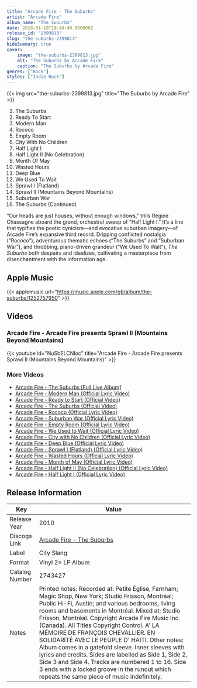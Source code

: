 ```yaml
---
title: "Arcade Fire - The Suburbs"
artist: "Arcade Fire"
album_name: "The Suburbs"
date: 2018-01-18T19:48:40.000000Z
release_id: "2399813"
slug: "the-suburbs-2399813"
hideSummary: true
cover:
    image: "the-suburbs-2399813.jpg"
    alt: "The Suburbs by Arcade Fire"
    caption: "The Suburbs by Arcade Fire"
genres: ["Rock"]
styles: ["Indie Rock"]
---
```


{{< img src="the-suburbs-2399813.jpg" title="The Suburbs by Arcade Fire" >}}

<!-- section break -->

1. The Suburbs
2. Ready To Start
3. Modern Man
4. Rococo
5. Empty Room
6. City With No Children
7. Half Light I
8. Half Light II (No Celebration)
9. Month Of May
10. Wasted Hours
11. Deep Blue
12. We Used To Wait
13. Sprawl I (Flatland)
14. Sprawl II (Mountains Beyond Mountains)
15. Suburban War
16. The Suburbs (Continued)

<!-- section break -->


“Our heads are just houses, without enough windows,” trills Régine Chassagne aboard the grand, orchestral sweep of “Half Light I.” It’s a line that typifies the poetic cynicism—and evocative suburban imagery—of Arcade Fire’s expansive third record. Dripping conflicted nostalgia (“Rococo”), adventurous thematic echoes (“The Suburbs” and “Suburban War”), and throbbing, piano-driven grandeur (“We Used To Wait”), <i>The Suburbs</i> both despairs and idealizes, cultivating a masterpiece from disenchantment with the information age.



## Apple Music
{{< applemusic url="https://music.apple.com/gb/album/the-suburbs/1252757950" >}}





## Videos
### Arcade Fire - Arcade Fire presents Sprawl II (Mountains Beyond Mountains)
{{< youtube id="NuSbELCNloc" title="Arcade Fire - Arcade Fire presents Sprawl II (Mountains Beyond Mountains)" >}}<br>

### More Videos

- [Arcade Fire - The Suburbs [Full Live Album]](https://www.youtube.com/watch?v=B1Bt0UiIN5o)
- [Arcade Fire - Modern Man (Official Lyric Video)](https://www.youtube.com/watch?v=P_0PhRlfjas)
- [Arcade Fire - Ready to Start (Official Video)](https://www.youtube.com/watch?v=9oI27uSzxNQ)
- [Arcade Fire - The Suburbs (Official Video)](https://www.youtube.com/watch?v=5Euj9f3gdyM)
- [Arcade Fire - Rococo (Official Lyric Video)](https://www.youtube.com/watch?v=ly65sLPIKVw)
- [Arcade Fire - Suburban War (Official Lyric Video)](https://www.youtube.com/watch?v=KpWqfrX9908)
- [Arcade Fire - Empty Room (Official Lyric Video)](https://www.youtube.com/watch?v=qutEvlHaCHE)
- [Arcade Fire - We Used to Wait (Official Lyric Video)](https://www.youtube.com/watch?v=xQuUN1HGa0c)
- [Arcade Fire - City with No Children (Official Lyric Video)](https://www.youtube.com/watch?v=MkgcAmT5Io0)
- [Arcade Fire - Deep Blue (Official Lyric Video)](https://www.youtube.com/watch?v=-lueG-ZACyA)
- [Arcade Fire - Sprawl I (Flatland) (Official Lyric Video)](https://www.youtube.com/watch?v=OQlpJ-ZgEH4)
- [Arcade Fire - Wasted Hours (Official Lyric Video)](https://www.youtube.com/watch?v=OI0IKf_VXYk)
- [Arcade Fire - Month of May (Official Lyric Video)](https://www.youtube.com/watch?v=eNINCykhR3I)
- [Arcade Fire - Half Light II (No Celebration) (Official Lyric Video)](https://www.youtube.com/watch?v=tGVFjGjeyQM)
- [Arcade Fire - Half Light I (Official Lyric Video)](https://www.youtube.com/watch?v=qrwCeUqB8CU)


## Release Information
|  Key           | Value                                                |
| ---------------| ---------------------------------------------------- |
| Release Year   | 2010                                   |
| Discogs Link   | [Arcade Fire - The Suburbs](https://www.discogs.com/release/2399813-Arcade-Fire-The-Suburbs) |
| Label          | City Slang |
| Format         | Vinyl 2× LP Album |
| Catalog Number | 2743427 |
| Notes | Printed notes:  Recorded at: Petite Église, Farnham; Magic Shop, New York; Studio Frisson, Montréal; Public Hi-Fi, Austin;   and various bedrooms, living rooms and basements in Montréal.  Mixed at: Studio Frisson, Montréal.  Copyright Arcade Fire Music Inc. (Canada).  All Titles Copyright Control.    A' LA MÉMOIRE DE FRANÇOIS CHEVALLIER.  EN SOLIDARITÉ AVEC LE PEUPLE D' HAITI.      Other notes:  Album comes in a gatefold sleeve.   Inner sleeves with lyrics and credits.  Sides are labelled as Side 1, Side 2, Side 3 and Side 4. Tracks are numbered 1 to 16.  Side 3 ends with a locked groove in the runout which repeats the same piece of music indefinitely.   |